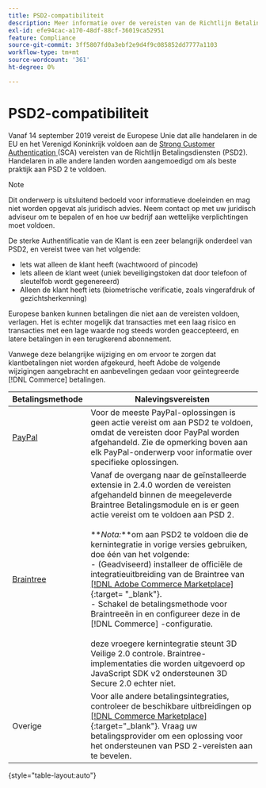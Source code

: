 ```yaml
---
title: PSD2-compatibiliteit
description: Meer informatie over de vereisten van de Richtlijn Betalingsdiensten (PSD2) die van invloed kunnen zijn op je winkel.
exl-id: efe94cac-a170-48df-88cf-36019ca52951
feature: Compliance
source-git-commit: 3ff5807fd0a3ebf2e9d4f9c085852dd7777a1103
workflow-type: tm+mt
source-wordcount: '361'
ht-degree: 0%

---
```


# PSD2-compatibiliteit

Vanaf 14 september 2019 vereist de Europese Unie dat alle handelaren in de EU en het Verenigd Koninkrijk voldoen aan de [ Strong Customer Authentication ](https://www.cardinalcommerce.com/content-hub/mandates/psd2-sca/understanding-psd2-sca) (SCA) vereisten van de Richtlijn Betalingsdiensten (PSD2). Handelaren in alle andere landen worden aangemoedigd om als beste praktijk aan PSD 2 te voldoen.

>[!NOTE]
>
>Dit onderwerp is uitsluitend bedoeld voor informatieve doeleinden en mag niet worden opgevat als juridisch advies. Neem contact op met uw juridisch adviseur om te bepalen of en hoe uw bedrijf aan wettelijke verplichtingen moet voldoen.

De sterke Authentificatie van de Klant is een zeer belangrijk onderdeel van PSD2, en vereist twee van het volgende:

- Iets wat alleen de klant heeft (wachtwoord of pincode)
- Iets alleen de klant weet (uniek beveiligingstoken dat door telefoon of sleutelfob wordt gegenereerd)
- Alleen de klant heeft iets (biometrische verificatie, zoals vingerafdruk of gezichtsherkenning)

Europese banken kunnen betalingen die niet aan de vereisten voldoen, verlagen. Het is echter mogelijk dat transacties met een laag risico en transacties met een lage waarde nog steeds worden geaccepteerd, en latere betalingen in een terugkerend abonnement.

Vanwege deze belangrijke wijziging en om ervoor te zorgen dat klantbetalingen niet worden afgekeurd, heeft Adobe de volgende wijzigingen aangebracht en aanbevelingen gedaan voor geïntegreerde [!DNL Commerce] betalingen.

| Betalingsmethode | Nalevingsvereisten |
|--- |--- |
| [ PayPal ](../stores-purchase/paypal.md) | Voor de meeste PayPal-oplossingen is geen actie vereist om aan PSD2 te voldoen, omdat de vereisten door PayPal worden afgehandeld. Zie de opmerking boven aan elk PayPal-onderwerp voor informatie over specifieke oplossingen. |
| [ Braintree ](../stores-purchase/braintree.md) | Vanaf de overgang naar de geïnstalleerde extensie in 2.4.0 worden de vereisten afgehandeld binnen de meegeleverde Braintree Betalingsmodule en is er geen actie vereist om te voldoen aan PSD 2. <br /><br />**_Nota:_**om aan PSD2 te voldoen die de kernintegratie in vorige versies gebruiken, doe één van het volgende:<br/> - (Geadviseerd) installeer de officiële de integratieuitbreiding van de Braintree van [[!DNL Adobe Commerce Marketplace] ](https://marketplace.magento.com/catalogsearch/result/?q=braintree#q=braintree&amp;idx=m2_cloud_prod_default_products&amp;p=0&amp;nR%5Bvisibility_search%5D%5B%3D%5D%5B0%5D=1) {:target= &quot;_blank&quot;}.<br/> - Schakel de betalingsmethode voor Braintreeën in en configureer deze in de [!DNL Commerce] -configuratie.<br/><br/> deze vroegere kernintegratie steunt 3D Veilige 2.0 controle. Braintree-implementaties die worden uitgevoerd op JavaScript SDK v2 ondersteunen 3D Secure 2.0 echter niet. |
| Overige | Voor alle andere betalingsintegraties, controleer de beschikbare uitbreidingen op [[!DNL Commerce Marketplace] ](https://marketplace.magento.com/extensions/payments-security/payment-integration.html?_ga=2.108129217.2105547619.1564067043-238341041.1564067043){:target=&quot;_blank&quot;}. Vraag uw betalingsprovider om een oplossing voor het ondersteunen van PSD 2-vereisten aan te bevelen. |

{style="table-layout:auto"}
